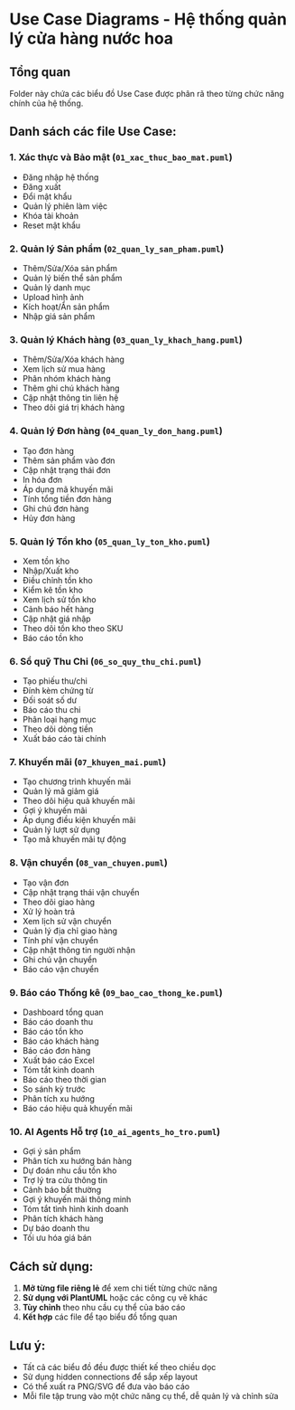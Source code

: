 # Use Case Diagrams - Hệ thống quản lý cửa hàng nước hoa

## Tổng quan
Folder này chứa các biểu đồ Use Case được phân rã theo từng chức năng chính của hệ thống.

## Danh sách các file Use Case:

### 1. Xác thực và Bảo mật (`01_xac_thuc_bao_mat.puml`)
- Đăng nhập hệ thống
- Đăng xuất
- Đổi mật khẩu
- Quản lý phiên làm việc
- Khóa tài khoản
- Reset mật khẩu

### 2. Quản lý Sản phẩm (`02_quan_ly_san_pham.puml`)
- Thêm/Sửa/Xóa sản phẩm
- Quản lý biến thể sản phẩm
- Quản lý danh mục
- Upload hình ảnh
- Kích hoạt/Ẩn sản phẩm
- Nhập giá sản phẩm

### 3. Quản lý Khách hàng (`03_quan_ly_khach_hang.puml`)
- Thêm/Sửa/Xóa khách hàng
- Xem lịch sử mua hàng
- Phân nhóm khách hàng
- Thêm ghi chú khách hàng
- Cập nhật thông tin liên hệ
- Theo dõi giá trị khách hàng

### 4. Quản lý Đơn hàng (`04_quan_ly_don_hang.puml`)
- Tạo đơn hàng
- Thêm sản phẩm vào đơn
- Cập nhật trạng thái đơn
- In hóa đơn
- Áp dụng mã khuyến mãi
- Tính tổng tiền đơn hàng
- Ghi chú đơn hàng
- Hủy đơn hàng

### 5. Quản lý Tồn kho (`05_quan_ly_ton_kho.puml`)
- Xem tồn kho
- Nhập/Xuất kho
- Điều chỉnh tồn kho
- Kiểm kê tồn kho
- Xem lịch sử tồn kho
- Cảnh báo hết hàng
- Cập nhật giá nhập
- Theo dõi tồn kho theo SKU
- Báo cáo tồn kho

### 6. Sổ quỹ Thu Chi (`06_so_quy_thu_chi.puml`)
- Tạo phiếu thu/chi
- Đính kèm chứng từ
- Đối soát số dư
- Báo cáo thu chi
- Phân loại hạng mục
- Theo dõi dòng tiền
- Xuất báo cáo tài chính

### 7. Khuyến mãi (`07_khuyen_mai.puml`)
- Tạo chương trình khuyến mãi
- Quản lý mã giảm giá
- Theo dõi hiệu quả khuyến mãi
- Gợi ý khuyến mãi
- Áp dụng điều kiện khuyến mãi
- Quản lý lượt sử dụng
- Tạo mã khuyến mãi tự động

### 8. Vận chuyển (`08_van_chuyen.puml`)
- Tạo vận đơn
- Cập nhật trạng thái vận chuyển
- Theo dõi giao hàng
- Xử lý hoàn trả
- Xem lịch sử vận chuyển
- Quản lý địa chỉ giao hàng
- Tính phí vận chuyển
- Cập nhật thông tin người nhận
- Ghi chú vận chuyển
- Báo cáo vận chuyển

### 9. Báo cáo Thống kê (`09_bao_cao_thong_ke.puml`)
- Dashboard tổng quan
- Báo cáo doanh thu
- Báo cáo tồn kho
- Báo cáo khách hàng
- Báo cáo đơn hàng
- Xuất báo cáo Excel
- Tóm tắt kinh doanh
- Báo cáo theo thời gian
- So sánh kỳ trước
- Phân tích xu hướng
- Báo cáo hiệu quả khuyến mãi

### 10. AI Agents Hỗ trợ (`10_ai_agents_ho_tro.puml`)
- Gợi ý sản phẩm
- Phân tích xu hướng bán hàng
- Dự đoán nhu cầu tồn kho
- Trợ lý tra cứu thông tin
- Cảnh báo bất thường
- Gợi ý khuyến mãi thông minh
- Tóm tắt tình hình kinh doanh
- Phân tích khách hàng
- Dự báo doanh thu
- Tối ưu hóa giá bán

## Cách sử dụng:

1. **Mở từng file riêng lẻ** để xem chi tiết từng chức năng
2. **Sử dụng với PlantUML** hoặc các công cụ vẽ khác
3. **Tùy chỉnh** theo nhu cầu cụ thể của báo cáo
4. **Kết hợp** các file để tạo biểu đồ tổng quan

## Lưu ý:
- Tất cả các biểu đồ đều được thiết kế theo chiều dọc
- Sử dụng hidden connections để sắp xếp layout
- Có thể xuất ra PNG/SVG để đưa vào báo cáo
- Mỗi file tập trung vào một chức năng cụ thể, dễ quản lý và chỉnh sửa

